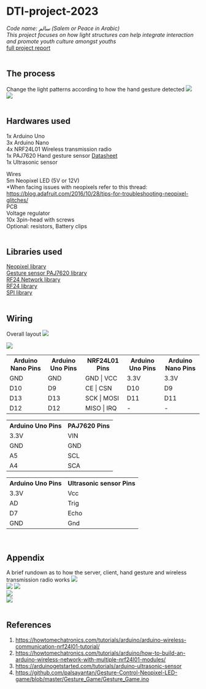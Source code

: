 # DTI-project-2023
_Code name: سالم (Salem or Peace in Arabic)_  
_This project focuses on how light structures can help integrate interaction and promote youth culture amongst youths_  
[full project report](http://asd.courses.sutd.edu.sg/dti-teams/projects-2023/cohort-4-projects-2023/cohort-4-team-2/)  
<br>

## The process  
Change the light patterns according to how the hand gesture detected
<img src="https://github.com/Roziallegro/DTI-project-2023/blob/main/assets/Lights%20animation%201.png">  
<img src="https://github.com/Roziallegro/DTI-project-2023/blob/main/assets/Lights%20animation%202.png">  
<br>

## Hardwares used
1x Arduino Uno  
3x Arduino Nano  
4x NRF24L01 Wireless transmission radio  
1x PAJ7620 Hand gesture sensor [Datasheet](https://www.epsglobal.com/Media-Library/EPSGlobal/Products/files/pixart/PAJ7620U2.pdf)   
1x Ultrasonic sensor  

Wires  
5m Neopixel LED (5V or 12V)  
*When facing issues with neopixels refer to this thread: https://blog.adafruit.com/2016/10/28/tips-for-troubleshooting-neopixel-glitches/  
PCB  
Voltage regulator  
10x 3pin-head with screws  
Optional: resistors, Battery clips  
<br>

## Libraries used
[Neopixel library](https://github.com/adafruit/Adafruit_NeoPixel)  
[Gesture sensor PAJ7620 library](https://github.com/Seeed-Studio/Gesture_PAJ7620)  
[RF24 Network library](https://www.arduinolibraries.info/libraries/rf24-network)  
[RF24 library](https://www.arduinolibraries.info/libraries/rf24-network)  
[SPI library](https://github.com/codebendercc/arduino-library-files/tree/master/libraries/SPI)  
<br>

## Wiring
Overall layout
<img src="https://github.com/Roziallegro/DTI-project-2023/blob/main/assets/Overall%20node.png">

<img src="https://github.com/Roziallegro/DTI-project-2023/blob/main/assets/Arduino%20schematics%20updated.png">

<table>
        <tr>
            <th>Arduino Nano Pins</th>
            <th>Arduino Uno Pins</th>
            <th>NRF24L01 Pins</th>
            <th>Arduino Uno Pins</th>
            <th>Arduino Nano Pins</th>
        </tr>
        <tr>
            <td>GND</td>
            <td>GND</td>
            <td>GND | VCC</td>
            <td>3.3V</td>
            <td>3.3V</td>
        </tr>
        <tr>
            <td>D10</td>
            <td>D9</td>
            <td>CE | CSN</td>
            <td>D10</td>
            <td>D9</td>
        </tr>
        <tr>
            <td>D13</td>
            <td>D13</td>
            <td>SCK | MOSI</td>
            <td>D11</td>
            <td>D11</td>
        </tr>
        <tr>
            <td>D12</td>
            <td>D12</td>
            <td>MISO | IRQ</td>
            <td>-</td>
            <td>-</td>
        </tr>
</table>

<table>
        <tr>
            <th>Arduino Uno Pins</th>
            <th>PAJ7620 Pins</th>
        </tr>
        <tr>
            <td>3.3V</td>
            <td>VIN</td>
        </tr>
        <tr>
            <td>GND</td>
            <td>GND</td>
        </tr>
        <tr>
            <td>A5</td>
            <td>SCL</td>
        </tr>
        <tr>
            <td>A4</td>
            <td>SCA</td>
        </tr>
</table>

<table>
        <tr>
            <th>Arduino Uno Pins</th>
            <th>Ultrasonic sensor Pins</th>
        </tr>
        <tr>
            <td>3.3V</td>
            <td>Vcc</td>
        </tr>
        <tr>
            <td>AD</td>
            <td>Trig</td>
        </tr>
        <tr>
            <td>D7</td>
            <td>Echo</td>
        </tr>
        <tr>
            <td>GND</td>
            <td>Gnd</td>
        </tr>
</table>
<br>

## Appendix
A brief rundown as to how the server, client, hand gesture and wireless transmission radio works
<img src="https://github.com/Roziallegro/DTI-project-2023/blob/main/assets/Server.png">  
<img src="https://github.com/Roziallegro/DTI-project-2023/blob/main/assets/Client.png"> 
<img src="https://github.com/Roziallegro/DTI-project-2023/blob/main/assets/Hand%20gesture.png">  
<img src="https://github.com/Roziallegro/DTI-project-2023/blob/main/assets/Transmission.png">  
<img src="https://github.com/Roziallegro/DTI-project-2023/blob/main/assets/Ultrasonic.png">  
<br>

## References
1. https://howtomechatronics.com/tutorials/arduino/arduino-wireless-communication-nrf24l01-tutorial/
2. https://howtomechatronics.com/tutorials/arduino/how-to-build-an-arduino-wireless-network-with-multiple-nrf24l01-modules/
3. https://arduinogetstarted.com/tutorials/arduino-ultrasonic-sensor
4. https://github.com/palsayantan/Gesture-Control-Neopixel-LED-game/blob/master/Gesture_Game/Gesture_Game.ino

